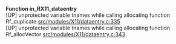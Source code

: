   
__Function in_RX11_dataentry__  
  [UP] unprotected variable tnames while calling allocating function Rf_duplicate [src/modules/X11/dataentry.c:335](https://github.com/wch/r-source/blob/dba0c27a399fc0d5ef498c87f60307eef8172f95/src/modules/X11/dataentry.c/#L335)  
  [UP] unprotected variable tnames while calling allocating function Rf_allocVector [src/modules/X11/dataentry.c:343](https://github.com/wch/r-source/blob/dba0c27a399fc0d5ef498c87f60307eef8172f95/src/modules/X11/dataentry.c/#L343)  
